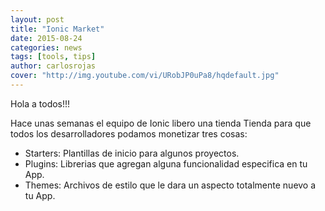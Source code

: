 ```yaml
---
layout: post
title: "Ionic Market"
date: 2015-08-24
categories: news
tags: [tools, tips]
author: carlosrojas
cover: "http://img.youtube.com/vi/URobJP0uPa8/hqdefault.jpg"
---
```

Hola a todos!!!

Hace unas semanas el equipo de Ionic libero una tienda Tienda para que todos los desarrolladores podamos monetizar tres cosas:

* Starters: Plantillas de inicio para algunos proyectos.
* Plugins: Librerias que agregan alguna funcionalidad especifica en tu App.
* Themes: Archivos de estilo que le dara un aspecto totalmente nuevo a tu App.